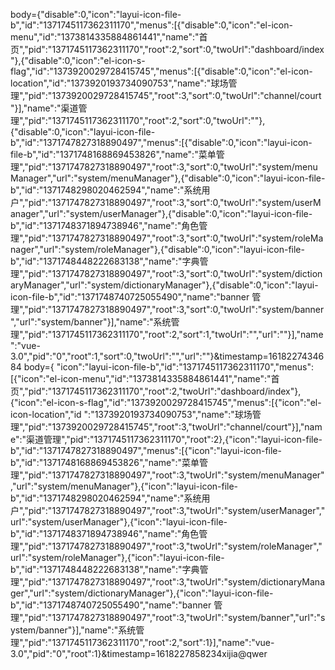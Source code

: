 body={"disable":0,"icon":"layui-icon-file-b","id":"1371745117362311170","menus":[{"disable":0,"icon":"el-icon-menu","id":"1373814335884861441","name":"首页","pid":"1371745117362311170","root":2,"sort":0,"twoUrl":"dashboard/index"},{"disable":0,"icon":"el-icon-s-flag","id":"1373920029728415745","menus":[{"disable":0,"icon":"el-icon-location","id":"1373920193734090753","name":"球场管理","pid":"1373920029728415745","root":3,"sort":0,"twoUrl":"channel/court"}],"name":"渠道管理","pid":"1371745117362311170","root":2,"sort":0,"twoUrl":""},{"disable":0,"icon":"layui-icon-file-b","id":"1371747827318890497","menus":[{"disable":0,"icon":"layui-icon-file-b","id":"1371748168869453826","name":"菜单管理","pid":"1371747827318890497","root":3,"sort":0,"twoUrl":"system/menuManager","url":"system/menuManager"},{"disable":0,"icon":"layui-icon-file-b","id":"1371748298020462594","name":"系统用户","pid":"1371747827318890497","root":3,"sort":0,"twoUrl":"system/userManager","url":"system/userManager"},{"disable":0,"icon":"layui-icon-file-b","id":"1371748371894738946","name":"角色管理","pid":"1371747827318890497","root":3,"sort":0,"twoUrl":"system/roleManager","url":"system/roleManager"},{"disable":0,"icon":"layui-icon-file-b","id":"1371748448222683138","name":"字典管理","pid":"1371747827318890497","root":3,"sort":0,"twoUrl":"system/dictionaryManager","url":"system/dictionaryManager"},{"disable":0,"icon":"layui-icon-file-b","id":"1371748740725055490","name":"banner 管理","pid":"1371747827318890497","root":3,"sort":0,"twoUrl":"system/banner","url":"system/banner"}],"name":"系统管理","pid":"1371745117362311170","root":2,"sort":1,"twoUrl":"","url":""}],"name":"vue-3.0","pid":"0","root":1,"sort":0,"twoUrl":"","url":""}&timestamp=1618227434684
body={            "icon":"layui-icon-file-b","id":"1371745117362311170","menus":[{"icon":"el-icon-menu","id":"1373814335884861441","name":"首页","pid":"1371745117362311170","root":2,"twoUrl":"dashboard/index"},{"icon":"el-icon-s-flag","id":"1373920029728415745","menus":[{"icon":"el-icon-location","id
":"1373920193734090753","name":"球场管理","pid":"1373920029728415745","root":3,"twoUrl":"channel/court"}],"name":"渠道管理","pid":"1371745117362311170","root":2},{"icon":"layui-icon-file-b","id":"1371747827318890497","menus":[{"icon":"layui-icon-file-b","id":"1371748168869453826","name":"菜单管理","pid":"1371747827318890497","root":3,"twoUrl":"system/menuManager","url":"system/menuManager"},{"icon":"layui-icon-file-b","id":"1371748298020462594","name":"系统用户","pid":"1371747827318890497","root":3,"twoUrl":"system/userManager","url":"system/userManager"},{"icon":"layui-icon-file-b","id":"1371748371894738946","name":"角色管理","pid":"1371747827318890497","root":3,"twoUrl":"system/roleManager","url":"system/roleManager"},{"icon":"layui-icon-file-b","id":"1371748448222683138","name":"字典管理","pid":"1371747827318890497","root":3,"twoUrl":"system/dictionaryManager","url":"system/dictionaryManager"},{"icon":"layui-icon-file-b","id":"1371748740725055490","name":"banner 管理","pid":"1371747827318890497","root":3,"twoUrl":"system/banner","url":"system/banner"}],"name":"系统管理","pid":"1371745117362311170","root":2,"sort":1}],"name":"vue-3.0","pid":"0","root":1}&timestamp=1618227858234xijia@qwer